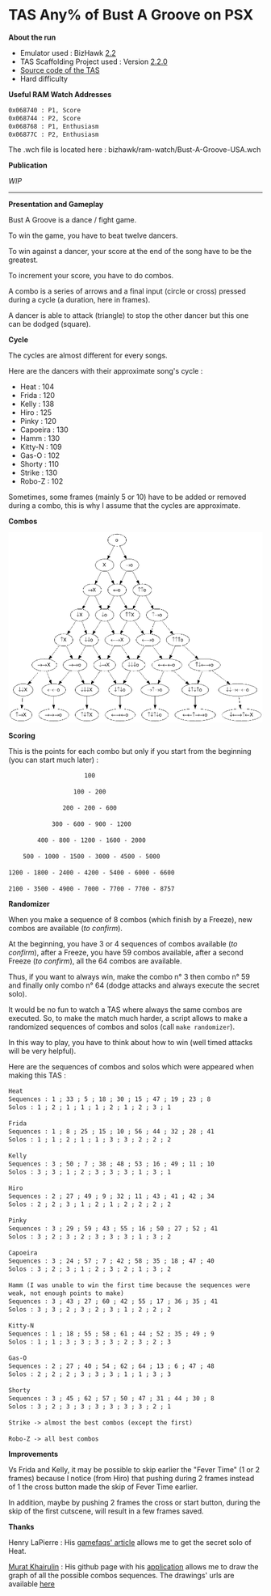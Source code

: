 # TAS Any% of Bust A Groove on PSX

**About the run**

* Emulator used : BizHawk [2.2](https://github.com/TASVideos/BizHawk/tree/2.2)
* TAS Scaffolding Project used : Version [2.2.0](https://github.com/fullmoonissue/tas-scaffolding/tree/2.2.0)
* [Source code of the TAS](https://github.com/fullmoonissue/tas-bust-a-groove)
* Hard difficulty

**Useful RAM Watch Addresses**

    0x068740 : P1, Score
    0x068744 : P2, Score
    0x068768 : P1, Enthusiasm
    0x06877C : P2, Enthusiasm

The .wch file is located here : bizhawk/ram-watch/Bust-A-Groove-USA.wch

**Publication**

_WIP_

---

**Presentation and Gameplay**

Bust A Groove is a dance / fight game.

To win the game, you have to beat twelve dancers.

To win against a dancer, your score at the end of the song have to be the greatest.

To increment your score, you have to do combos.

A combo is a series of arrows and a final input (circle or cross) pressed during a cycle (a duration, here in frames).

A dancer is able to attack (triangle) to stop the other dancer but this one can be dodged (square).

**Cycle**

The cycles are almost different for every songs.

Here are the dancers with their approximate song's cycle :

* Heat : 104
* Frida : 120
* Kelly : 138
* Hiro : 125
* Pinky : 120
* Capoeira : 130
* Hamm : 130
* Kitty-N : 109
* Gas-O : 102
* Shorty : 110
* Strike : 130
* Robo-Z : 102

Sometimes, some frames (mainly 5 or 10) have to be added or removed during a combo, this is why I assume that the
cycles are approximate.

**Combos**

![Graph](https://raw.githubusercontent.com/fullmoonissue/tas-bust-a-groove/master/graph.png)

**Scoring**

This is the points for each combo but only if you start from the beginning (you can start much later) :

                         100
    
                      100 - 200
    
                   200 - 200 - 600
    
                300 - 600 - 900 - 1200
    
            400 - 800 - 1200 - 1600 - 2000
    
        500 - 1000 - 1500 - 3000 - 4500 - 5000
    
    1200 - 1800 - 2400 - 4200 - 5400 - 6000 - 6600
    
    2100 - 3500 - 4900 - 7000 - 7700 - 7700 - 8757

**Randomizer**

When you make a sequence of 8 combos (which finish by a Freeze), new combos are available (_to confirm_).

At the beginning, you have 3 or 4 sequences of combos available (_to confirm_), after a Freeze, you have 59 combos
available, after a second Freeze (_to confirm_), all the 64 combos are available.

Thus, if you want to always win, make the combo n° 3 then combo n° 59 and finally only combo n° 64 (dodge attacks and
always execute the secret solo).

It would be no fun to watch a TAS where always the same combos are executed. So, to make the match much harder, a script
allows to make a randomized sequences of combos and solos (call `make randomizer`).

In this way to play, you have to think about how to win (well timed attacks will be very helpful).

Here are the sequences of combos and solos which were appeared when making this TAS :

    Heat
    Sequences : 1 ; 33 ; 5 ; 18 ; 30 ; 15 ; 47 ; 19 ; 23 ; 8
    Solos : 1 ; 2 ; 1 ; 1 ; 1 ; 2 ; 1 ; 2 ; 3 ; 1
    
    Frida
    Sequences : 1 ; 8 ; 25 ; 15 ; 10 ; 56 ; 44 ; 32 ; 28 ; 41
    Solos : 1 ; 1 ; 2 ; 1 ; 1 ; 3 ; 3 ; 2 ; 2 ; 2
    
    Kelly
    Sequences : 3 ; 50 ; 7 ; 38 ; 48 ; 53 ; 16 ; 49 ; 11 ; 10
    Solos : 3 ; 3 ; 1 ; 2 ; 3 ; 3 ; 3 ; 1 ; 3 ; 1
    
    Hiro
    Sequences : 2 ; 27 ; 49 ; 9 ; 32 ; 11 ; 43 ; 41 ; 42 ; 34
    Solos : 2 ; 2 ; 3 ; 1 ; 2 ; 1 ; 2 ; 2 ; 2 ; 2
    
    Pinky
    Sequences : 3 ; 29 ; 59 ; 43 ; 55 ; 16 ; 50 ; 27 ; 52 ; 41
    Solos : 3 ; 2 ; 3 ; 2 ; 3 ; 3 ; 3 ; 1 ; 3 ; 2
    
    Capoeira
    Sequences : 3 ; 24 ; 57 ; 7 ; 42 ; 58 ; 35 ; 18 ; 47 ; 40
    Solos : 3 ; 2 ; 3 ; 1 ; 2 ; 3 ; 2 ; 1 ; 3 ; 2
    
    Hamm (I was unable to win the first time because the sequences were weak, not enough points to make)
    Sequences : 3 ; 43 ; 27 ; 60 ; 42 ; 55 ; 17 ; 36 ; 35 ; 41
    Solos : 3 ; 3 ; 2 ; 3 ; 2 ; 3 ; 1 ; 2 ; 2 ; 2
    
    Kitty-N
    Sequences : 1 ; 18 ; 55 ; 58 ; 61 ; 44 ; 52 ; 35 ; 49 ; 9
    Solos : 1 ; 1 ; 3 ; 3 ; 3 ; 3 ; 2 ; 3 ; 2 ; 3
    
    Gas-O
    Sequences : 2 ; 27 ; 40 ; 54 ; 62 ; 64 ; 13 ; 6 ; 47 ; 48
    Solos : 2 ; 2 ; 2 ; 3 ; 3 ; 3 ; 1 ; 1 ; 3 ; 3
    
    Shorty
    Sequences : 3 ; 45 ; 62 ; 57 ; 50 ; 47 ; 31 ; 44 ; 30 ; 8
    Solos : 3 ; 2 ; 3 ; 3 ; 3 ; 3 ; 3 ; 3 ; 2 ; 1
    
    Strike -> almost the best combos (except the first)
    
    Robo-Z -> all best combos

**Improvements**

Vs Frida and Kelly, it may be possible to skip earlier the "Fever Time" (1 or 2 frames) because I notice (from Hiro)
that pushing during 2 frames instead of 1 the cross button made the skip of Fever Time earlier.

In addition, maybe by pushing 2 frames the cross or start button, during the skip of the first cutscene, will result in
a few frames saved.

**Thanks**

Henry LaPierre : His [gamefaqs' article](https://gamefaqs.gamespot.com/ps/196846-bust-a-groove/faqs/3773) allows me to
get the secret solo of Heat.

[Murat Khairulin](https://github.com/mxwell) : His github page with his
[application](https://github.com/mxwell/mxwell.github.io) allows me to draw the graph of all the possible combos
sequences. The drawings' urls are available
[here](https://raw.githubusercontent.com/fullmoonissue/tas-bust-a-groove/master/mxwell-graph.txt)